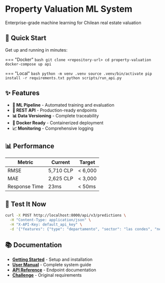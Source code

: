 <div class="hero">
  <h1>Property Valuation ML System</h1>
  <p>Enterprise-grade machine learning for Chilean real estate valuation</p>
</div>

## 🚀 Quick Start

Get up and running in minutes:

=== "Docker"
    ```bash
    git clone <repository-url>
    cd property-valuation
    docker-compose up api
    ```

=== "Local"
    ```bash
    python -m venv .venv
    source .venv/bin/activate
    pip install -r requirements.txt
    python scripts/run_api.py
    ```

## ✨ Features

- **🤖 ML Pipeline** - Automated training and evaluation
- **🚀 REST API** - Production-ready endpoints
- **📊 Data Versioning** - Complete traceability
- **🐳 Docker Ready** - Containerized deployment
- **📈 Monitoring** - Comprehensive logging

## 📊 Performance

| Metric | Current | Target |
|--------|---------|--------|
| RMSE | 5,710 CLP | < 6,000 |
| MAE | 2,625 CLP | < 3,000 |
| Response Time | 23ms | < 50ms |

## 🎯 Test It Now

```bash
curl -X POST http://localhost:8000/api/v3/predictions \
  -H "Content-Type: application/json" \
  -H "X-API-Key: default_api_key" \
  -d '{"features": {"type": "departamento", "sector": "las condes", "net_usable_area": 120.5, "net_area": 150.0, "n_rooms": 3, "n_bathroom": 2, "latitude": -33.4172, "longitude": -70.5476}}'
```

## 📚 Documentation

- **[Getting Started](getting-started.md)** - Setup and installation
- **[User Manual](user-manual.md)** - Complete system guide  
- **[API Reference](api-documentation.md)** - Endpoint documentation
- **[Challenge](Challenge.md)** - Original requirements